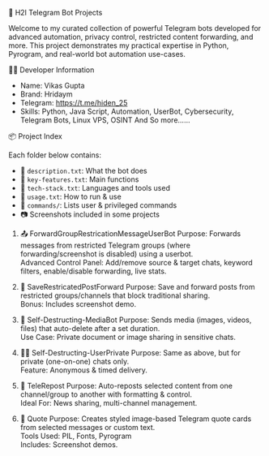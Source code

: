🤖 H2I Telegram Bot Projects

Welcome to my curated collection of powerful Telegram bots developed for advanced automation, privacy control, restricted content forwarding, and more. This project demonstrates my practical expertise in Python, Pyrogram, and real-world bot automation use-cases.



👨‍💻 Developer Information

- Name: Vikas Gupta  
- Brand: Hridaym
- Telegram: https://t.me/hiden_25
- Skills: Python, Java Script, Automation, UserBot, Cybersecurity, Telegram Bots, Linux VPS, OSINT And So more......



📦 Project Index

Each folder below contains:
- 📄 `description.txt`: What the bot does  
- 🚀 `key-features.txt`: Main functions  
- 🔧 `tech-stack.txt`: Languages and tools used  
- 📘 `usage.txt`: How to run & use  
- 💬 `commands/`: Lists user & privileged commands  
- 📷 Screenshots included in some projects



1. 📤 ForwardGroupRestricationMessageUserBot
Purpose: Forwards messages from restricted Telegram groups (where forwarding/screenshot is disabled) using a userbot.  
Advanced Control Panel: Add/remove source & target chats, keyword filters, enable/disable forwarding, live stats.



2. 🔁 SaveRestricatedPostForward
Purpose: Save and forward posts from restricted groups/channels that block traditional sharing.  
Bonus: Includes screenshot demo.



3. 🧨 Self-Destructing-MediaBot
Purpose: Sends media (images, videos, files) that auto-delete after a set duration.  
Use Case: Private document or image sharing in sensitive chats.



4. 🕵️‍♂️ Self-Destructing-UserPrivate
Purpose: Same as above, but for private (one-on-one) chats only.  
Feature: Anonymous & timed delivery.



5. 💬 TeleRepost
Purpose: Auto-reposts selected content from one channel/group to another with formatting & control.  
Ideal For: News sharing, multi-channel management.



6. 💎 Quote
Purpose: Creates styled image-based Telegram quote cards from selected messages or custom text.  
Tools Used: PIL, Fonts, Pyrogram  
Includes: Screenshot demos.